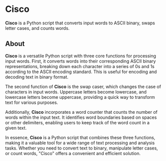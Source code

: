 # Cisco
**Cisco** is a Python script that converts input words to ASCII binary, swaps letter cases, and counts words.

## About

**Cisco** is a versatile Python script with three core functions for processing input words. First, it converts words into their corresponding ASCII binary representations, breaking down each character into a series of 0s and 1s according to the ASCII encoding standard. This is useful for encoding and decoding text in binary format.

The second function of **Cisco** is the swap caser, which changes the case of characters in input words. Uppercase letters become lowercase, and lowercase letters become uppercase, providing a quick way to transform text for various purposes.

Additionally, **Cisco** incorporates a word counter that counts the number of words within the input text. It identifies word boundaries based on spaces or other delimiters, enabling users to keep track of the word count in a given text.

In essence, **Cisco** is a Python script that combines these three functions, making it a valuable tool for a wide range of text processing and analysis tasks. Whether you need to convert text to binary, manipulate letter cases, or count words, "Cisco" offers a convenient and efficient solution.
